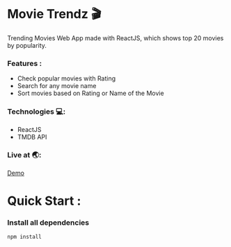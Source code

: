 # Movie Trendz 🎬

Trending Movies Web App made with ReactJS, which shows top 20 movies by popularity.

### Features :

- Check popular movies with Rating
- Search for any movie name
- Sort movies based on Rating or Name of the Movie

### Technologies 💻:

- ReactJS
- TMDB API

### Live at 🌏:

[Demo](https://react-movies-trend.netlify.app/)

# Quick Start :

### Install all dependencies

```bash
npm install
```
